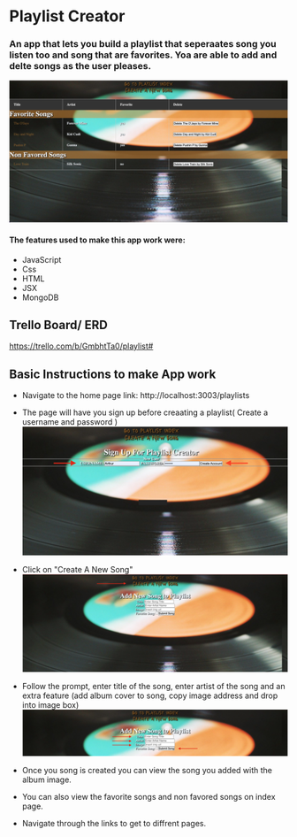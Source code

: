 # Playlist Creator
### An app that lets you build a playlist that seperaates song you listen too and song that are favorites. Yoa are able to add and delte songs as the user pleases.
![alt text](images/main.png)



#### The features used to make this app work were:
- JavaScript
- Css
- HTML
- JSX
- MongoDB

## Trello Board/ ERD
https://trello.com/b/GmbhtTa0/playlist#


## Basic Instructions to make App work

* Navigate to the home page link: http://localhost:3003/playlists

* The page will have you sign up before creaating a playlist( Create a username and password )
![alt text](images/signin.png)

* Click on "Create A New Song"
![alt text](images/shot.png)

* Follow the prompt, enter title of the song, enter artist of the song and an extra feature (add album cover to song, copy image address and drop into image box)
![alt text](images/instruction.png)

* Once you song is created you can view the song you added with the album image.

* You can also view the favorite songs and non favored songs on index page.

* Navigate through the links to get to diffrent pages.
